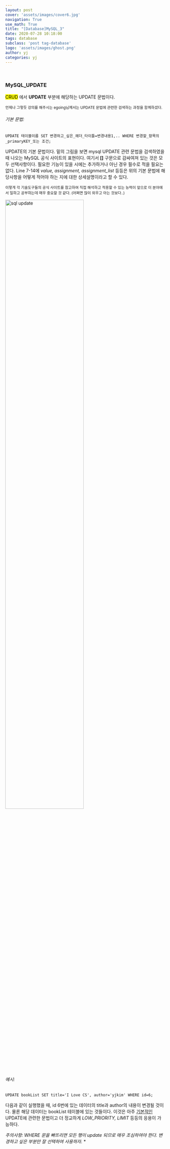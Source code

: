 ```yaml
---
layout: post
cover: 'assets/images/cover6.jpg'
navigation: True
use_math: True
title: "[Database]MySQL_3" 
date: 2020-07-28 10:18:00
tags: database
subclass: 'post tag-database'
logo: 'assets/images/ghost.png'
author: yj
categories: yj
---
```

<br>

### MySQL_UPDATE

<mark>CRUD</mark> 에서 **UPDATE** 부분에 해당하는 UPDATE 문법이다. 

<small>언제나 그렇듯 강의를 해주시는 egoing님께서는 UPDATE 문법에 관련한 검색하는 과정을 함께하셨다. </small>



###### 기본 문법: 

```my
UPDATE 테이블이름 SET 변경하고_싶은_헤더_타이틀=변경내용1,.. WHERE 변경할_항목의_primaryKEY_또는 조건; 
```



UPDATE의 기본 문법이다. 밑의 그림을 보면 mysql UPDATE 관련 문법을 검색하였을 때 나오는 MySQL 공식 사이트의 표현이다. 여기서 **[]** 구문으로 감싸여져 있는 것은 모두 선택사항이다. 필요한 기능이 있을 시에는 추가하거나 아닌 경우 필수로 적을 필요는 없다. Line 7-14에 *value, assignment, assignment_list* 등등은 위의 기본 문법에 해당사항을 어떻게 적어야 하는 지에 대한 상세설명이라고 할 수 있다. 

<small> 이렇게 각 기술도구들의 공식 사이트를 참고하여 직접 해석하고 적용할 수 있는 능력이 앞으로 이 분야에서 일하고 공부하는데 매우 중요할 것 같다. (어쩌면 많이 외우고 아는 것보다..) </small>

<img src="sql_update.png" alt="sql update" width=70% />



###### 예시:

``` my
UPDATE bookList SET title='I Love CS', author='yjkim' WHERE id=6; 
```



다음과 같이 실행했을 때, id 6번에 있는 데이터의 title과 author의 내용이 변경될 것이다. 물론 해당 데이터는 bookList 테이블에 있는 것들이다. 이것은 아주 <u>기본적인</u> UPDATE에 관련한 문법이고 더 정교하게 *LOW_PRIORITY, LIMIT* 등등의 응용이 가능하다. 



**<mark>* 주의사항: WHERE 문을 빠뜨리면 모든 행이 update 되므로 매우 조심하여야 한다. 변경하고 싶은 부분만 잘 선택하여 사용하자. </mark>**










